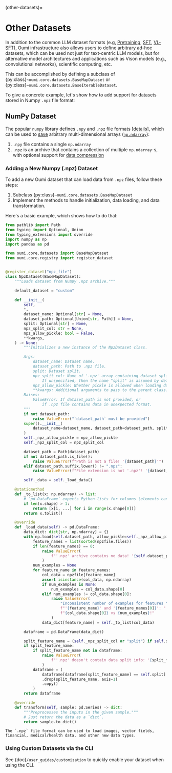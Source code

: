 (other-datasets)=
# Other Datasets

In addition to the common LLM dataset formats (e.g, [Pretraining](pretraining_datasets.md), [SFT](sft_datasets.md), [VL-SFT](vl_sft_datasets.md)),
Oumi infrastructure also allows users to define arbitrary ad-hoc datasets,
which can be used not just for text-centric LLM models, but for alternative model architectures
and applications such as Vison models (e.g., convolutional networks), scientific computing, etc.

This can be accomplished by defining a subclass of {py:class}`~oumi.core.datasets.BaseMapDataset` or {py:class}`~oumi.core.datasets.BaseIterableDataset`.

To give a concrete example, let's show how to add support for datasets stored in Numpy `.npz` file format:

## NumPy Dataset

The popular `numpy` library defines `.npy` and `.npz` file formats [[details](https://numpy.org/devdocs/reference/generated/numpy.lib.format.html)],
which can be used to [save](https://numpy.org/doc/stable/reference/generated/numpy.save.html) arbitrary multi-dimensional arrays ([`np.ndarray`](https://numpy.org/doc/stable/reference/generated/numpy.ndarray.html)):

1. `.npy` file contains a single `np.ndarray`
2. `.npz` is an archive that contains a collection of multiple `np.ndarray`-s, with optional support for [data compression](https://numpy.org/doc/stable/reference/generated/numpy.savez_compressed.html)


### Adding a New Numpy (.npz) Dataset

To add a new Oumi dataset that can load data from `.npz` files, follow these steps:

1. Subclass {py:class}`~oumi.core.datasets.BaseMapDataset`
2. Implement the methods to handle initialization, data loading, and data transformation.

Here's a basic example, which shows how to do that:

```python
from pathlib import Path
from typing import Optional, Union
from typing_extensions import override
import numpy as np
import pandas as pd

from oumi.core.datasets import BaseMapDataset
from oumi.core.registry import register_dataset


@register_dataset("npz_file")
class NpzDataset(BaseMapDataset):
    """Loads dataset from Numpy .npz archive."""

    default_dataset = "custom"

    def __init__(
        self,
        *,
        dataset_name: Optional[str] = None,
        dataset_path: Optional[Union[str, Path]] = None,
        split: Optional[str] = None,
        npz_split_col: str = None,
        npz_allow_pickle: bool = False,
        **kwargs,
    ) -> None:
        """Initializes a new instance of the NpzDataset class.

        Args:
            dataset_name: Dataset name.
            dataset_path: Path to .npz file.
            split: Dataset split.
            npz_split_col: Name of '.npz' array containing dataset split info.
                If unspecified, then the name "split" is assumed by default.
            npz_allow_pickle: Whether pickle is allowed when loading data from the npz archive.
            **kwargs: Additional arguments to pass to the parent class.
        Raises:
            ValueError: If dataset_path is not provided, or
                if .npz file contains data in unexpected format.
        """
        if not dataset_path:
            raise ValueError("`dataset_path` must be provided")
        super().__init__(
            dataset_name=dataset_name, dataset_path=dataset_path, split=split, **kwargs
        )
        self._npz_allow_pickle = npz_allow_pickle
        self._npz_split_col = npz_split_col

        dataset_path = Path(dataset_path)
        if not dataset_path.is_file():
            raise ValueError(f"Path is not a file! '{dataset_path}'")
        elif dataset_path.suffix.lower() != ".npz":
            raise ValueError(f"File extension is not '.npz'! '{dataset_path}'")

        self._data = self._load_data()

    @staticmethod
    def _to_list(x: np.ndarray) -> list:
        # `pd.DataFrame` expects Python lists for columns (elements can still be `ndarray`)
        if len(x.shape) > 1:
            return [x[i, ...] for i in range(x.shape[0])]
        return x.tolist()

    @override
    def _load_data(self) -> pd.DataFrame:
        data_dict: dict[str, np.ndarray] = {}
        with np.load(self.dataset_path, allow_pickle=self._npz_allow_pickle) as npzfile:
            feature_names = list(sorted(npzfile.files))
            if len(feature_names) == 0:
                raise ValueError(
                    f"'.npz' archive contains no data! '{self.dataset_path}'"
                )
            num_examples = None
            for feature_name in feature_names:
                col_data = npzfile[feature_name]
                assert isinstance(col_data, np.ndarray)
                if num_examples is None:
                    num_examples = col_data.shape[0]
                elif num_examples != col_data.shape[0]:
                    raise ValueError(
                        "Inconsistent number of examples for features "
                        f"'{feature_name}' and '{feature_names[0]}': "
                        f"{col_data.shape[0]} vs {num_examples}!"
                    )
                data_dict[feature_name] = self._to_list(col_data)

        dataframe = pd.DataFrame(data_dict)

        split_feature_name = (self._npz_split_col or "split") if self.split else None
        if split_feature_name:
            if split_feature_name not in dataframe:
                raise ValueError(
                    f"'.npz' doesn't contain data split info: '{split_feature_name}'!"
                )
            dataframe = (
                dataframe[dataframe[split_feature_name] == self.split]
                .drop(split_feature_name, axis=1)
                .copy()
            )
        return dataframe

    @override
    def transform(self, sample: pd.Series) -> dict:
        """Preprocesses the inputs in the given sample."""
        # Just return the data as a `dict`.
        return sample.to_dict()
```

```{note}
The `.npz` file format can be used to load images, vector fields, financial, medical/health data, and other new data types.
```

### Using Custom Datasets via the CLI

See {doc}`/user_guides/customization` to quickly enable your dataset when using the CLI.
